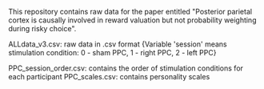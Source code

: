 
This repository contains raw data for the paper entitled "Posterior parietal cortex is causally involved in reward valuation but not probability weighting during risky choice".
  
ALLdata_v3.csv: raw data in .csv format
{Variable 'session' means stimulation condition: 0 - sham PPC, 1 - right PPC, 2 - left PPC}

PPC_session_order.csv: contains the order of stimulation conditions for each participant 
PPC_scales.csv: contains personality scales

